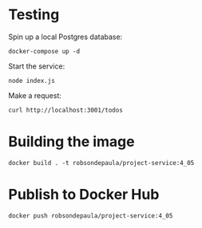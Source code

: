 # Testing
Spin up a local Postgres database:
```
docker-compose up -d
```
Start the service:
```
node index.js
```
Make a request:
```
curl http://localhost:3001/todos
```

# Building the image
```
docker build . -t robsondepaula/project-service:4_05
```
# Publish to Docker Hub
```
docker push robsondepaula/project-service:4_05
```

